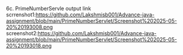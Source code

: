 6c. PrimeNumberServle output link
scrrenshot1:https://github.com/Lakshmisb001/Advance-java-assignment/blob/main/PrimeNumberServlet/Screenshot%202025-05-20%20193008.png
screenshot2:https://github.com/Lakshmisb001/Advance-java-assignment/blob/main/PrimeNumberServlet/Screenshot%202025-05-20%20193018.png
